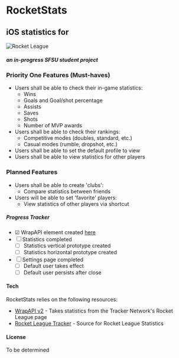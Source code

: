 # RocketStats
## iOS statistics for
![Rocket League](https://vignette.wikia.nocookie.net/logopedia/images/0/08/Rocket_League_%28Print%29.svg/revision/latest?cb=20171202171333=100x "Rocket League logo")
##### an in-progress SFSU student project

### Priority One Features (Must-haves)
- Users shall be able to check their in-game statistics:
    - Wins
    - Goals and Goal/shot percentage
    - Assists
    - Saves
    - Shots
    - Number of MVP awards
- Users shall be able to check their rankings:
    - Competitive modes (doubles, standard, etc.)
    - Casual modes (rumble, dropshot, etc.)
- Users shall be able to set the default profile to view
- Users shall be able to view statistics for other players
  
### Planned Features
- Users shall be able to create 'clubs':
    - Compare statistics between friends
- Users will be able to set 'favorite' players:
    - View statistics of other players via shortcut

##### Progress Tracker
- ☑ WrapAPI element created [here](https://wrapapi.com/api/serioussamix/rocketleague/statistics/0.0.1)
- ☐ Statistics completed
    - ☐ Statistics vertical prototype created
    - ☐ Statistics horizontal prototype created
- ☐ Settings page completed
    - ☐ Default user takes effect
    - ☐ Default user persists after close


#### Tech

RocketStats relies on the following resources:

* [WrapAPI v2](https://wrapapi.com) - Takes statistics from the Tracker Network's Rocket League page
* [Rocket League Tracker](https://rocketleague.tracker.network/) - Source for Rocket League Statistics

#### License
To be determined
